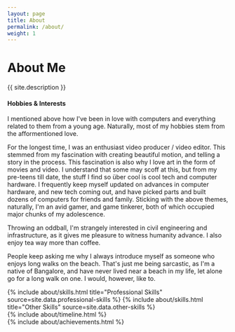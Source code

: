 ```yaml
---
layout: page
title: About
permalink: /about/
weight: 1
---
```


# **About Me**

{{ site.description }}

#### **Hobbies & Interests**

I mentioned above how I've been in love with computers and everything related to them from a young age. Naturally, most of my hobbies stem from the afformentioned love.

For the longest time, I was an enthusiast video producer / video editor. This stemmed from my fascination with creating beautiful motion, and telling a story in the process.
This fascination is also why I love art in the form of movies and video. I understand that some may scoff at this, but from my pre-teens till date, the stuff I find so über cool
is cool tech and computer hardware. I frequently keep myself updated on advances in computer hardware, and new tech coming out, and have picked parts and built dozens of computers 
for friends and family. Sticking with the above themes, naturally, I'm an avid gamer, and game tinkerer, both of which occupied major chunks of my adolescence.

Throwing an oddball, I'm strangely interested in civil engineering and infrastructure, as it gives me pleasure to witness humanity advance. I also enjoy tea way more than coffee.

People keep asking me why I always introduce myself as someone who enjoys long walks on the beach. That's just me being sarcastic, as I'm a native of Bangalore, and have never lived
near a beach in my life, let alone go for a long walk on one. I would, however, like to.

<div class="row">
{% include about/skills.html title="Professional Skills" source=site.data.professional-skills %}
{% include about/skills.html title="Other Skills" source=site.data.other-skills %}
</div>

<div class="row">
{% include about/timeline.html %}
</div>

<div class="row">
{% include about/achievements.html %}
</div>